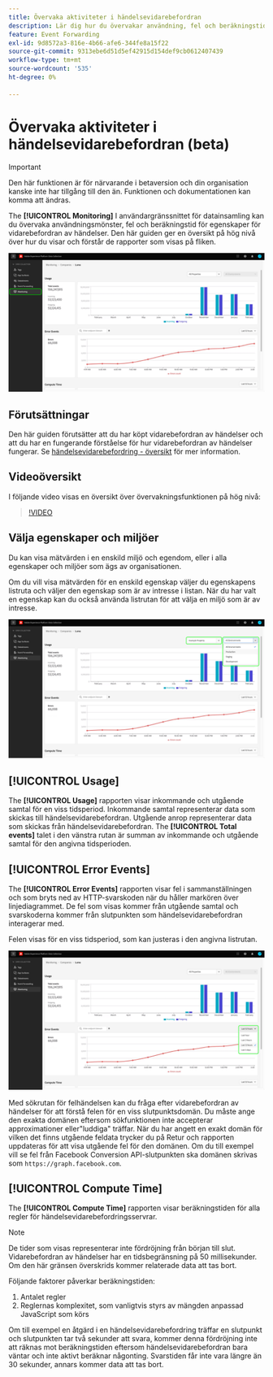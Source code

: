 ```yaml
---
title: Övervaka aktiviteter i händelsevidarebefordran
description: Lär dig hur du övervakar användning, fel och beräkningstid i egenskaperna för vidarebefordran av händelser.
feature: Event Forwarding
exl-id: 9d8572a3-816e-4b66-afe6-344fe8a15f22
source-git-commit: 9313ebe6d51d5ef42915d154def9cb0612407439
workflow-type: tm+mt
source-wordcount: '535'
ht-degree: 0%

---
```


# Övervaka aktiviteter i händelsevidarebefordran (beta)

>[!IMPORTANT]
>
>Den här funktionen är för närvarande i betaversion och din organisation kanske inte har tillgång till den än. Funktionen och dokumentationen kan komma att ändras.

The **[!UICONTROL Monitoring]** I användargränssnittet för datainsamling kan du övervaka användningsmönster, fel och beräkningstid för egenskaper för vidarebefordran av händelser. Den här guiden ger en översikt på hög nivå över hur du visar och förstår de rapporter som visas på fliken.

![Bild som visar övervakningsfliken i användargränssnittet för datainsamling](../../images/ui/event-forwarding/monitoring/monitoring-tab.png)

## Förutsättningar

Den här guiden förutsätter att du har köpt vidarebefordran av händelser och att du har en fungerande förståelse för hur vidarebefordran av händelser fungerar. Se [händelsevidarebefordring - översikt](./overview.md) för mer information.

## Videoöversikt

I följande video visas en översikt över övervakningsfunktionen på hög nivå:

>[!VIDEO](https://video.tv.adobe.com/v/343999?quality=12&learn=on)

## Välja egenskaper och miljöer

Du kan visa mätvärden i en enskild miljö och egendom, eller i alla egenskaper och miljöer som ägs av organisationen.

Om du vill visa mätvärden för en enskild egenskap väljer du egenskapens listruta och väljer den egenskap som är av intresse i listan. När du har valt en egenskap kan du också använda listrutan för att välja en miljö som är av intresse.

![Bild som visar rullgardinsmenyerna för egenskapsmiljön i användargränssnittet](../../images/ui/event-forwarding/monitoring/property-environment.png)

## [!UICONTROL Usage]

The **[!UICONTROL Usage]** rapporten visar inkommande och utgående samtal för en viss tidsperiod. Inkommande samtal representerar data som skickas till händelsevidarebefordran. Utgående anrop representerar data som skickas från händelsevidarebefordran. The **[!UICONTROL Total events]** talet i den vänstra rutan är summan av inkommande och utgående samtal för den angivna tidsperioden.

## [!UICONTROL Error Events]

The **[!UICONTROL Error Events]** rapporten visar fel i sammanställningen och som bryts ned av HTTP-svarskoden när du håller markören över linjediagrammet. De fel som visas kommer från utgående samtal och svarskoderna kommer från slutpunkten som händelsevidarebefordran interagerar med.

Felen visas för en viss tidsperiod, som kan justeras i den angivna listrutan.

![Bild som visar listrutan för tidsperioden för felhändelserapporten](../../images/ui/event-forwarding/monitoring/error-time.png)

Med sökrutan för felhändelsen kan du fråga efter vidarebefordran av händelser för att förstå felen för en viss slutpunktsdomän. Du måste ange den exakta domänen eftersom sökfunktionen inte accepterar approximationer eller&quot;luddiga&quot; träffar. När du har angett en exakt domän för vilken det finns utgående feldata trycker du på Retur och rapporten uppdateras för att visa utgående fel för den domänen. Om du till exempel vill se fel från Facebook Conversion API-slutpunkten ska domänen skrivas som `https://graph.facebook.com`.

## [!UICONTROL Compute Time]

The **[!UICONTROL Compute Time]** rapporten visar beräkningstiden för alla regler för händelsevidarebefordringsservrar.

>[!NOTE]
>
>De tider som visas representerar inte fördröjning från början till slut. Vidarebefordran av händelser har en tidsbegränsning på 50 millisekunder. Om den här gränsen överskrids kommer relaterade data att tas bort.

Följande faktorer påverkar beräkningstiden:

1. Antalet regler
2. Reglernas komplexitet, som vanligtvis styrs av mängden anpassad JavaScript som körs

Om till exempel en åtgärd i en händelsevidarebefordring träffar en slutpunkt och slutpunkten tar två sekunder att svara, kommer denna fördröjning inte att räknas mot beräkningstiden eftersom händelsevidarebefordran bara väntar och inte aktivt beräknar någonting. Svarstiden får inte vara längre än 30 sekunder, annars kommer data att tas bort.
